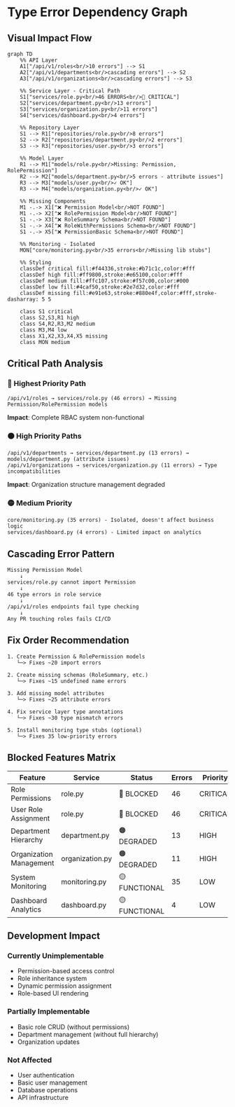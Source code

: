 # Type Error Dependency Graph

## Visual Impact Flow

```mermaid
graph TD
    %% API Layer
    A1["/api/v1/roles<br/>10 errors"] --> S1
    A2["/api/v1/departments<br/>cascading errors"] --> S2
    A3["/api/v1/organizations<br/>cascading errors"] --> S3
    
    %% Service Layer - Critical Path
    S1["services/role.py<br/>46 ERRORS<br/>🔴 CRITICAL"]
    S2["services/department.py<br/>13 errors"]
    S3["services/organization.py<br/>11 errors"]
    S4["services/dashboard.py<br/>4 errors"]
    
    %% Repository Layer
    S1 --> R1["repositories/role.py<br/>8 errors"]
    S2 --> R2["repositories/department.py<br/>2 errors"]
    S3 --> R3["repositories/user.py<br/>3 errors"]
    
    %% Model Layer
    R1 --> M1["models/role.py<br/>Missing: Permission, RolePermission"]
    R2 --> M2["models/department.py<br/>5 errors - attribute issues"]
    R3 --> M3["models/user.py<br/>✓ OK"]
    R3 --> M4["models/organization.py<br/>✓ OK"]
    
    %% Missing Components
    M1 -.-> X1["❌ Permission Model<br/>NOT FOUND"]
    M1 -.-> X2["❌ RolePermission Model<br/>NOT FOUND"]
    S1 -.-> X3["❌ RoleSummary Schema<br/>NOT FOUND"]
    S1 -.-> X4["❌ RoleWithPermissions Schema<br/>NOT FOUND"]
    S1 -.-> X5["❌ PermissionBasic Schema<br/>NOT FOUND"]
    
    %% Monitoring - Isolated
    MON["core/monitoring.py<br/>35 errors<br/>Missing lib stubs"]
    
    %% Styling
    classDef critical fill:#f44336,stroke:#b71c1c,color:#fff
    classDef high fill:#ff9800,stroke:#e65100,color:#fff
    classDef medium fill:#ffc107,stroke:#f57c00,color:#000
    classDef low fill:#4caf50,stroke:#2e7d32,color:#fff
    classDef missing fill:#e91e63,stroke:#880e4f,color:#fff,stroke-dasharray: 5 5
    
    class S1 critical
    class S2,S3,R1 high
    class S4,R2,R3,M2 medium
    class M3,M4 low
    class X1,X2,X3,X4,X5 missing
    class MON medium
```

## Critical Path Analysis

### 🔴 Highest Priority Path
```
/api/v1/roles → services/role.py (46 errors) → Missing Permission/RolePermission models
```
**Impact**: Complete RBAC system non-functional

### 🟠 High Priority Paths
```
/api/v1/departments → services/department.py (13 errors) → models/department.py (attribute issues)
/api/v1/organizations → services/organization.py (11 errors) → Type incompatibilities
```
**Impact**: Organization structure management degraded

### 🟡 Medium Priority
```
core/monitoring.py (35 errors) - Isolated, doesn't affect business logic
services/dashboard.py (4 errors) - Limited impact on analytics
```

## Cascading Error Pattern

```
Missing Permission Model
    ↓
services/role.py cannot import Permission
    ↓
46 type errors in role service
    ↓
/api/v1/roles endpoints fail type checking
    ↓
Any PR touching roles fails CI/CD
```

## Fix Order Recommendation

```
1. Create Permission & RolePermission models
   └─> Fixes ~20 import errors

2. Create missing schemas (RoleSummary, etc.)
   └─> Fixes ~15 undefined name errors

3. Add missing model attributes
   └─> Fixes ~25 attribute errors

4. Fix service layer type annotations
   └─> Fixes ~30 type mismatch errors

5. Install monitoring type stubs (optional)
   └─> Fixes 35 low-priority errors
```

## Blocked Features Matrix

| Feature | Service | Status | Errors | Priority |
|---------|---------|--------|--------|----------|
| Role Permissions | role.py | 🔴 BLOCKED | 46 | CRITICAL |
| User Role Assignment | role.py | 🔴 BLOCKED | 46 | CRITICAL |
| Department Hierarchy | department.py | 🟠 DEGRADED | 13 | HIGH |
| Organization Management | organization.py | 🟠 DEGRADED | 11 | HIGH |
| System Monitoring | monitoring.py | 🟡 FUNCTIONAL | 35 | LOW |
| Dashboard Analytics | dashboard.py | 🟡 FUNCTIONAL | 4 | LOW |

## Development Impact

### Currently Unimplementable
- Permission-based access control
- Role inheritance system
- Dynamic permission assignment
- Role-based UI rendering

### Partially Implementable
- Basic role CRUD (without permissions)
- Department management (without full hierarchy)
- Organization updates

### Not Affected
- User authentication
- Basic user management
- Database operations
- API infrastructure